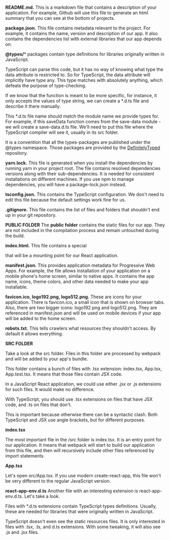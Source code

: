 **README.md.** This is a markdown file that contains a description of your application. For example, Github will use this file to generate an html summary that you can see at the bottom of projects.

**package.json.** This file contains metadata relevant to the project. For example, it contains the name, version and description of our app. It also contains the dependencies list with external libraries that our app depends on.

**@types/*** packages contain type definitions for libraries originally written in JavaScript. 

TypeScript can parse this code, but it has no way of knowing what type the data attribute is restricted to. So for TypeScript, the data attribute will implicitly have type any. This type matches with absolutely anything, which defeats the purpose of type-checking.

If we know that the function is meant to be more specific, for instance, it only accepts the values of type string, we can create a *.d.ts file and describe it there manually.

This *.d.ts file name should match the module name we provide types for. For example, if this saveData function comes from the save-data module - we will create a save-data.d.ts file. We'll need to put this file where the TypeScript compiler will see it, usually in its src folder.

It is a convention that all the types-packages are published under the @types namespace. Those packages are provided by the [DefinitelyTyped](http://www.definitelytyped.org/) repository.

**yarn.lock.** This file is generated when you install the dependencies by running yarn in your project root. The file contains resolved dependencies versions along with their sub-dependencies. It is needed for consistent installations on different machines. If you use npm to manage dependencies, you will have a package-lock.json instead.

**tsconfig.json.** This contains the TypeScript configuration. We don't need to edit this file because the default settings work fine for us.

**.gitignore.** This file contains the list of files and folders that shouldn't end up in your git repository.


**PUBLIC FOLDER**
The **public folder** contains the static files for our app. They are not included in the compilation process and remain untouched during the build.

**index.html.** This file contains a special <div id="root"> that will be a mounting point for our React application.

**manifest.json.** This provides application metadata for Progressive Web Apps. For example, the file allows installation of your application on a mobile phone's home screen, similar to native apps. It contains the app name, icons, theme colors, and other data needed to make your app installable.

**favicon.ico, logo192.png, logo512.png.** These are icons for your application. There is favicon.ico, a small icon that is shown on browser tabs. Also, there are two bigger icons: logo192.png and logo512.png. They are referenced in manifest.json and will be used on mobile devices if your app will be added to the home screen.

**robots.txt.** This tells crawlers what resources they shouldn’t access. By default it allows everything.

**SRC FOLDER**

Take a look at the src folder. Files in this folder are processed by webpack and will be added to your app's bundle.

This folder contains a bunch of files with .tsx extension: index.tsx, App.tsx, App.test.tsx. It means that those files contain JSX code.

In a JavaScript React application, we could use either .jsx or .js extensions for such files. It would make no difference.

With TypeScript, you should use .tsx extensions on files that have JSX code, and .ts on files that don't.

This is important because otherwise there can be a syntactic clash. Both TypeScript and JSX use angle brackets, but for different purposes.

**index.tsx**

The most important file in the /src folder is index.tsx. It is an entry point for our application. It means that webpack will start to build our application from this file, and then will recursively include other files referenced by import statements.

**App.tsx**

Let's open src/App.tsx. If you use modern create-react-app, this file won't be very different to the regular JavaScript version.

**react-app-env.d.ts**
Another file with an interesting extension is react-app-env.d.ts. Let's take a look.

Files with *.d.ts extensions contain TypeScript types definitions. Usually, these are needed for libraries that were originally written in JavaScript.

TypeScript doesn't even see the static resources files. It is only interested in files with .tsx, .ts, and d.ts extensions. With some tweaking, it will also see .js and .jsx files.

